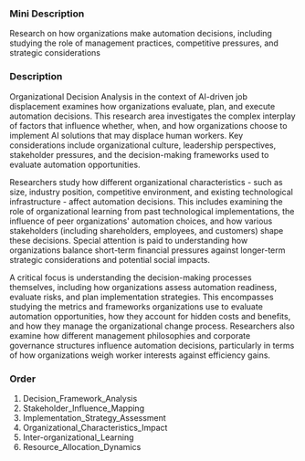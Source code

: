 ### Mini Description

Research on how organizations make automation decisions, including studying the role of management practices, competitive pressures, and strategic considerations

### Description

Organizational Decision Analysis in the context of AI-driven job displacement examines how organizations evaluate, plan, and execute automation decisions. This research area investigates the complex interplay of factors that influence whether, when, and how organizations choose to implement AI solutions that may displace human workers. Key considerations include organizational culture, leadership perspectives, stakeholder pressures, and the decision-making frameworks used to evaluate automation opportunities.

Researchers study how different organizational characteristics - such as size, industry position, competitive environment, and existing technological infrastructure - affect automation decisions. This includes examining the role of organizational learning from past technological implementations, the influence of peer organizations' automation choices, and how various stakeholders (including shareholders, employees, and customers) shape these decisions. Special attention is paid to understanding how organizations balance short-term financial pressures against longer-term strategic considerations and potential social impacts.

A critical focus is understanding the decision-making processes themselves, including how organizations assess automation readiness, evaluate risks, and plan implementation strategies. This encompasses studying the metrics and frameworks organizations use to evaluate automation opportunities, how they account for hidden costs and benefits, and how they manage the organizational change process. Researchers also examine how different management philosophies and corporate governance structures influence automation decisions, particularly in terms of how organizations weigh worker interests against efficiency gains.

### Order

1. Decision_Framework_Analysis
2. Stakeholder_Influence_Mapping
3. Implementation_Strategy_Assessment
4. Organizational_Characteristics_Impact
5. Inter-organizational_Learning
6. Resource_Allocation_Dynamics
